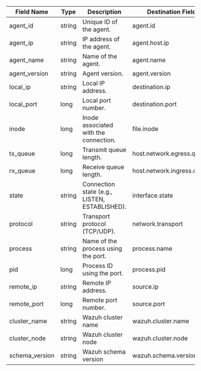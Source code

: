 | Field Name     | Type   | Description                                   | Destination Field          | Custom |
|----------------|--------|-----------------------------------------------|----------------------------|--------|
| agent_id       | string | Unique ID of the agent.                       | agent.id                   | FALSE  |
| agent_ip       | string | IP address of the agent.                      | agent.host.ip              | TRUE   |
| agent_name     | string | Name of the agent.                            | agent.name                 | FALSE  |
| agent_version  | string | Agent version.                                | agent.version              | FALSE  |
| local_ip       | string | Local IP address.                             | destination.ip             | FALSE  |
| local_port     | long   | Local port number.                            | destination.port           | FALSE  |
| inode          | long   | Inode associated with the connection.         | file.inode                 | FALSE  |
| tx_queue       | long   | Transmit queue length.                        | host.network.egress.queue  | TRUE   |
| rx_queue       | long   | Receive queue length.                         | host.network.ingress.queue | FALSE  |
| state          | string | Connection state (e.g., LISTEN, ESTABLISHED). | interface.state            | TRUE   |
| protocol       | string | Transport protocol (TCP/UDP).                 | network.transport          | FALSE  |
| process        | string | Name of the process using the port.           | process.name               | FALSE  |
| pid            | long   | Process ID using the port.                    | process.pid                | FALSE  |
| remote_ip      | string | Remote IP address.                            | source.ip                  | FALSE  |
| remote_port    | long   | Remote port number.                           | source.port                | FALSE  |
| cluster_name   | string | Wazuh cluster name                            | wazuh.cluster.name         | TRUE   |
| cluster_node   | string | Wazuh cluster node                            | wazuh.cluster.node         | TRUE   |
| schema_version | string | Wazuh schema version                          | wazuh.schema.version       | TRUE   |
